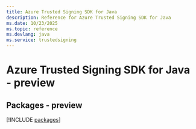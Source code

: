 ```yaml
---
title: Azure Trusted Signing SDK for Java
description: Reference for Azure Trusted Signing SDK for Java
ms.date: 10/23/2025
ms.topic: reference
ms.devlang: java
ms.service: trustedsigning
---
```

# Azure Trusted Signing SDK for Java - preview
## Packages - preview
[!INCLUDE [packages](trusted-signing-index.md)]